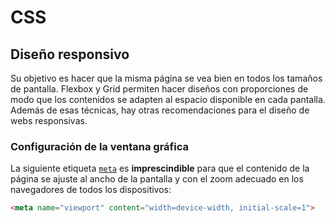 # CSS
## Diseño responsivo

Su objetivo es hacer que la misma página se vea bien en todos los tamaños de pantalla. Flexbox y Grid permiten hacer diseños con proporciones de modo que los contenidos se adapten al espacio disponible en cada pantalla. Además de esas técnicas, hay otras recomendaciones para el diseño de webs responsivas.

### Configuración de la ventana gráfica

La siguiente etiqueta [`meta`](../../tema3/html/metadatos-ventana.html) es **imprescindible** para que el contenido de la página se ajuste al ancho de la pantalla y con el zoom adecuado en los navegadores de todos los dispositivos:

```html
<meta name="viewport" content="width=device-width, initial-scale=1">
```







